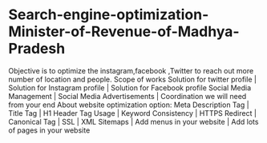 # Search-engine-optimization-Minister-of-Revenue-of-Madhya-Pradesh
Objective is to optimize the instagram,facebook ,Twitter to reach out more number of location and people.
Scope of works
Solution for twitter profile | Solution for Instagram profile | Solution for Facebook profile
Social Media Management | Social Media Advertisements | Coordination we will need from your end 
About website optimization option:
Meta Description Tag | Title Tag | H1 Header Tag Usage | Keyword Consistency | HTTPS Redirect | Canonical Tag | SSL | XML Sitemaps | Add menus in your website | Add lots of pages in your website
